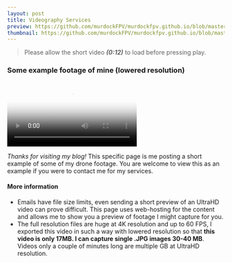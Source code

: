 ```yaml
---
layout: post
title: Videography Services
preview: https://github.com/murdockFPV/murdockfpv.github.io/blob/master/images/poster_vid_test.png?raw=true
thumbnail: https://github.com/murdockFPV/murdockfpv.github.io/blob/master/images/poster_vid_test.png?raw=true
---
```


> Please allow the short video _**(0:12)**_ to load before pressing play.

### Some example footage of mine (lowered resolution)

<video src="https://github.com/murdockFPV/murdockfpv.github.io/blob/master/images/test_video.mp4?raw=true" poster="https://github.com/murdockFPV/murdockfpv.github.io/blob/master/images/poster_vid_test.png?raw=true" style="max-width: 100%; max-height: 100%" controls preload></video>

*Thanks for visiting my blog!* This specific page is me posting a short example of some of my drone footage. You are welcome to view this as an example if you were to contact me for my services.

#### More information

* Emails have file size limits, even sending a short preview of an UltraHD video can prove difficult. This page uses web-hosting for the content and allows me to show you a preview of footage I might capture for you.
* The full resolution files are huge at 4K resolution and up to 60 FPS, I exported this video in such a way with lowered resolution so that **this video is only 17MB. I can capture single .JPG images 30-40 MB**. Videos only a couple of minutes long are multiple GB at UltraHD resolution.
